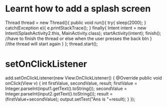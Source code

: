 <h1>Learnt how to add a splash screen</h1>
Thread thread = new Thread(){
            public void run(){
                try{
                    sleep(2000);
                }
                catch(Exception e){
                    e.printStackTrace();
                }
                finally{
                    Intent intent = new Intent(SplashActivity2.this, MainActivity.class);
                    startActivity(intent);
                    finish(); //have to finish the thread or else when the user presses the back btn
                }               //the thread will start again
            }
        }; thread.start();

<h1>setOnClickListener</h1>

add.setOnClickListener(new View.OnClickListener() {
            @Override
            public void onClick(View v) {
                int firstValue, secondValue, result;
                firstValue = Integer.parseInt(input1.getText().toString());
                secondValue = Integer.parseInt(input2.getText().toString());
                result = (firstValue+secondValue);
                output.setText("Ans is "+result);
            }
        });
